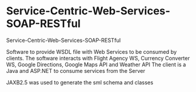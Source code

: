 # Service-Centric-Web-Services-SOAP-RESTful
Service-Centric-Web-Services-SOAP-RESTful

Software to provide WSDL file with Web Services to be consumed by clients.
The software interacts with Flight Agency WS, Currency Converter WS, Google Directions, Google Maps API and Weather API
The client is a Java and ASP.NET to consume services from the Server

JAXB2.5 was used to generate the sml schema and classes

